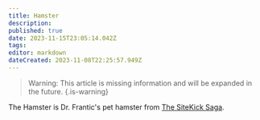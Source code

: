 ```yaml
---
title: Hamster
description: 
published: true
date: 2023-11-15T23:05:14.042Z
tags: 
editor: markdown
dateCreated: 2023-11-08T22:25:57.949Z
---
```


> Warning: This article is missing information and will be expanded in the future.
{.is-warning}


The Hamster is Dr. Frantic's pet hamster from [The SiteKick Saga](/Home/Sitekick/Games/Saga).